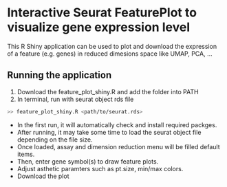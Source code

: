 # Interactive Seurat FeaturePlot to visualize gene expression level
This R Shiny application can be used to plot and download the expression of a feature (e.g. genes) in reduced dimesions space like UMAP, PCA, ...

## Running the application
1. Download the feature_plot_shiny.R and add the folder into PATH
2. In terminal, run with seurat object rds file
```bash
>> feature_plot_shiny.R <path/to/seurat.rds>
```

- In the first run, it will automatically check and install required packges.
- After running, it may take some time to load the seurat object file depending on the file size.
- Once loaded, assay and dimension reduction menu will be filled default items.
- Then, enter gene symbol(s) to draw feature plots.
- Adjust asthetic paramters such as pt.size, min/max colors.
- Download the plot
